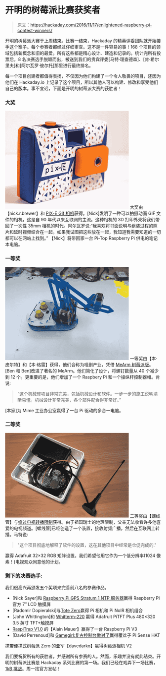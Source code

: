 # 开明的树莓派比赛获奖者

> 原文：<https://hackaday.com/2016/11/17/enlightened-raspberry-pi-contest-winners/>

开明的树莓派大赛于上周结束。比赛一结束，Hackaday 的精英评委团队就开始接手这个案子。每个参赛者都经过仔细审查。这不是一件容易的事！168 个项目的领域包括新概念和旧的最爱。所有这些都是精心设计、建造和记录的。统计完所有投票后，8 名决赛选手脱颖而出，被送到我们的贵宾评委[马特·理查德森]、[肯·希尔里夫]和[阿尔瓦罗·彼尔托]那里进行最终排名。

每一个项目创建者都值得表扬，不仅因为他们构建了一个令人敬畏的项目，还因为他们在 Hackaday.io 上记录了这个项目，所以其他人可以构建、修改和享受他们自己的版本。事不宜迟，下面是开明的树莓派大赛的获胜者！

### 大奖

[![pixecam](img/4a4c2e7cb912b5d9ef1a406c340bbdb4.png)](https://hackaday.io/project/16358-pix-e-gif-camera) 大奖由【nick.r.brewer】和 [PIX-E Gif 相机](https://hackaday.io/project/16358-pix-e-gif-camera3)获得。[Nick]发明了一种可以拍摄动画 GIF 文件的相机，这是自 90 年代以来互联网的主流。这种相机的 3D 打印外壳将我们带回了一次性 35mm 相机的时代。阿尔瓦罗说:“我喜欢将书面说明与组装过程的照片和延时视频结合在一起。如果我试图把这些放在一起，我知道我需要知道的一切都可以在网站上找到。”
【Nick】将带回家一台 Pi-Top Raspberry Pi 供电的笔记本电脑。

### 一等奖

[![mearm-pi](img/5a789a1c0d36d379705ac081fd8b0f73.png)](https://hackaday.io/project/16537-mearm-raspberry-pi-edition) 一等奖由【本·皮尔特】和【本·格雷】获得，他们合称为哑剧产业，凭借 [MeArm 树莓派版](https://hackaday.io/project/16537-mearm-raspberry-pi-edition)。[Ben 和 Ben]改进了著名的 MeArm。他们简化了设计，将螺钉数量从 40 个减少到 12 个。更重要的是，他们增加了一个 Raspbery Pi 和一个操纵杆控制器帽。肯说:

> “这个机械臂项目非常完美，包括机械设计和软件。一步一步的施工说明清晰易懂。机械设计非常完美，各个部件配合得非常好。”

[本家]为 Mime 工业办公室赢得了一台 Pi 驱动的多合一电脑。

### 二等奖

[![bypassing](img/a30763b8bf0121e27c03a2f739487c34.png)](https://hackaday.io/project/10821-bypassing-tv-broadcasting-restrictions) 二等奖由【螺线管】与[绕过电视转播限制](https://hackaday.io/project/10821-bypassing-tv-broadcasting-restrictions)获得。由于祖国瑞士的地理限制，父亲无法收看许多他喜爱的电视频道。[螺线管]已经创造了一个装置，接收射频广播，然后在互联网上转播。马特说:

> "这个项目彻底地解释了软件的设置，这在其他项目中经常是仓促完成的."

赢得 Adafruit 32×32 RGB 矩阵设置。我们希望他用它作为一个低分辨率(1024 像素！)电视观众同意他的计划。

### 剩下的决赛选手:

我们很高兴再颁发五个奖项来完善前八名的参赛作品。

*   [Nick Sayer]和 [Raspberry Pi GPS Stratum 1 NTP 服务器](https://hackaday.io/project/15137-raspberry-pi-gps-stratum-1-ntp-server)赢得 Raspberry Pi 官方 7″ LCD 触摸屏
*   [Radomir Dopieralski]与[Tote Zero](https://hackaday.io/project/9065-tote-zero)赢得 Pi 相机和 Pi NoIR 相机组合
*   [John Whittington]和 [Whitterm-220](https://hackaday.io/project/10796-whitterm-220) 赢得 Adafruit PiTFT Plus 480×320 3.5 英寸 TFT+触摸屏
*   [RaspiTrap V1.0](https://hackaday.io/project/7463-raspitrap-v10) 的【Alain Mauer】赢得了一台 Raspberry Pi V3
*   [David Perrenoud]和 [Gamegirl:复古控制台做对了](https://hackaday.io/project/10207-gamegirl-the-retro-console-done-right)赢得覆盆子 Pi Sense HAT

携带便携式树莓派 Zero 的亚军【davedarko】赢得树莓派相机 V2

我们要祝贺所有的获胜者，并感谢所有参赛的人。然而，乐趣并没有就此结束。开明的树莓派比赛是 Hackaday 系列比赛的第一场。我们已经在戏弄下一场比赛，[1kB 挑战](https://hackaday.io/contest/18215-the-1kb-challenge)。周一找官方发帖！